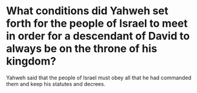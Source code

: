 # What conditions did Yahweh set forth for the people of Israel to meet in order for a descendant of David to always be on the throne of his kingdom?

Yahweh said that the people of Israel must obey all that he had commanded them and keep his statutes and decrees.
